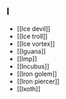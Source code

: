 ## I


- [[Ice devil]]
- [[Ice troll]]
- [[Ice vortex]]
- [[Iguana]]
- [[Imp]]
- [[Incubus]]
- [[Iron golem]]
- [[Iron piercer]]
- [[Ixoth]]

